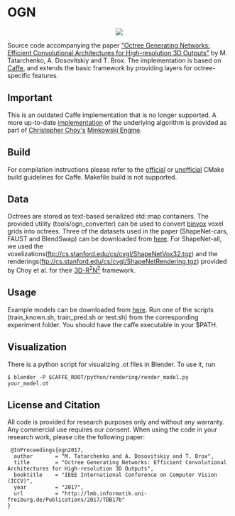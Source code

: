 # OGN

<p align="center"> 
<img src="https://github.com/mtatarchenko/ogn/blob/master/thumbnail.png">
</p>

Source code accompanying the paper ["Octree Generating Networks: Efficient Convolutional Architectures for High-resolution 3D Outputs"](https://lmb.informatik.uni-freiburg.de/people/tatarchm/ogn/) by M. Tatarchenko, A. Dosovitskiy and T. Brox. The implementation is based on [Caffe](http://caffe.berkeleyvision.org/), and extends the basic framework by providing layers for octree-specific features.

## Important
This is an outdated Caffe implementation that is no longer supported. A more up-to-date [implementation](https://stanfordvl.github.io/MinkowskiEngine/demo/sparse_tensor_reconstruction.html) of the underlying algorithm is provided as part of [Christopher Choy's](https://chrischoy.github.io/) [Minkowski Engine](https://github.com/StanfordVL/MinkowskiEngine).

## Build
For compilation instructions please refer to the [official](http://caffe.berkeleyvision.org/installation.html) or [unofficial](https://github.com/BVLC/caffe/wiki/Ubuntu-16.04-or-15.10-Installation-Guide) CMake build guidelines for Caffe. Makefile build is not supported.

## Data
Octrees are stored as text-based serialized std::map containers. The provided utility (tools/ogn_converter) can be used to convert [binvox](http://minecraft.gamepedia.com/Programs_and_editors/Binvox) voxel grids into octrees. Three of the datasets used in the paper (ShapeNet-cars, FAUST and BlendSwap) can be downloaded from [here](http://lmb.informatik.uni-freiburg.de/data/ogn/data.zip). For ShapeNet-all, we used the voxelizations(ftp://cs.stanford.edu/cs/cvgl/ShapeNetVox32.tgz) and the renderings(ftp://cs.stanford.edu/cs/cvgl/ShapeNetRendering.tgz) provided by Choy et al. for their [3D-R<sup>2</sup>N<sup>2</sup>](https://github.com/chrischoy/3D-R2N2) framework.

## Usage
Example models can be downloaded from [here](http://lmb.informatik.uni-freiburg.de/data/ogn/examples.zip). Run one of the scripts (train_known.sh, train_pred.sh or test.sh) from the corresponding experiment folder. You should have the caffe executable in your $PATH.

## Visualization
There is a python script for visualizing .ot files in Blender. To use it, run
	
	$ blender -P $CAFFE_ROOT/python/rendering/render_model.py your_model.ot

## License and Citation
All code is provided for research purposes only and without any warranty. Any commercial use requires our consent. When using the code in your research work, please cite the following paper:
```
 @InProceedings{ogn2017,
  author       = "M. Tatarchenko and A. Dosovitskiy and T. Brox",
  title        = "Octree Generating Networks: Efficient Convolutional Architectures for High-resolution 3D Outputs",
  booktitle    = "IEEE International Conference on Computer Vision (ICCV)",
  year         = "2017",
  url          = "http://lmb.informatik.uni-freiburg.de/Publications/2017/TDB17b"
}
 
```
